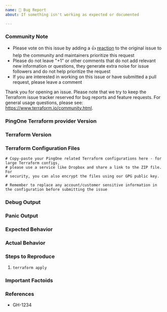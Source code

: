 ```yaml
---
name: 🐛 Bug Report
about: If something isn't working as expected or documented

---
```


<!--- Please keep this note for the community --->

### Community Note

* Please vote on this issue by adding a 👍 [reaction](https://blog.github.com/2016-03-10-add-reactions-to-pull-requests-issues-and-comments/) to the original issue to help the community and maintainers prioritize this request
* Please do not leave "+1" or other comments that do not add relevant new information or questions, they generate extra noise for issue followers and do not help prioritize the request
* If you are interested in working on this issue or have submitted a pull request, please leave a comment

<!--- Thank you for keeping this note for the community --->

Thank you for opening an issue. Please note that we try to keep the Terraform issue tracker reserved for bug reports and feature requests. For general usage questions, please see: https://www.terraform.io/community.html.

### PingOne Terraform provider Version
<!--- Check the version you have configured in your .tf files. If you are not running the latest version of the provider, please upgrade because your issue may have already been fixed. -->

### Terraform Version
<!--- Run `terraform -v` to show the version. If you are not running the latest version of Terraform, please upgrade because your issue may have already been fixed. -->

### Terraform Configuration Files
```hcl
# Copy-paste your PingOne related Terraform configurations here - for large Terraform configs,
# please use a service like Dropbox and share a link to the ZIP file. For
# security, you can also encrypt the files using our GPG public key.

# Remember to replace any account/customer sensitive information in the configuration before submitting the issue
```

### Debug Output
<!--- Please provide your debug output with `TF_LOG=DEBUG` enabled on your `terraform plan` or `terraform apply` -->

### Panic Output
<!--- If Terraform produced a panic, please provide your debug output from the GO panic -->

### Expected Behavior
<!--- What should have happened? -->

### Actual Behavior
<!--- What actually happened? -->

### Steps to Reproduce
<!---Please list the steps required to reproduce the issue, for example: -->
1. `terraform apply`

### Important Factoids
<!--- Are there anything you'd like to share about the general setup of your PingOne account?  Please do not include sensitive information or account data -->

### References
<!--- Are there any other GitHub issues (open or closed) or Pull Requests that should be linked here? For example: -->
- GH-1234